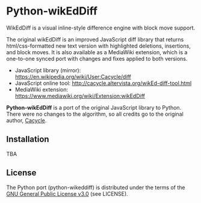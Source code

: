 # Python-wikEdDiff

WikEdDiff is a visual inline-style difference engine with block move support.

The original wikEdDiff is an improved JavaScript diff library that returns
html/css-formatted new text version with highlighted deletions, insertions,
and block moves. It is also available as a MediaWiki extension, which is a
one-to-one synced port with changes and fixes applied to both versions.

 - JavaScript library (mirror): https://en.wikipedia.org/wiki/User:Cacycle/diff
 - JavaScript online tool: http://cacycle.altervista.org/wikEd-diff-tool.html
 - MediaWiki extension: https://www.mediawiki.org/wiki/Extension:wikEdDiff

**Python-wikEdDiff** is a port of the original JavaScript library to Python.
There were no changes to the algorithm, so all credits go to the original
author, [Cacycle](https://en.wikipedia.org/wiki/User:Cacycle).

## Installation

TBA

## License

The Python port (python-wikeddiff) is distributed under the terms of the
[GNU General Public License v3.0](http://www.gnu.org/copyleft/gpl.html)
(see LICENSE).
